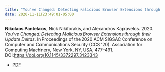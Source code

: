 ```yaml
---
title: "You've Changed: Detecting Malicious Browser Extensions through their Update Deltas"
date: 2020-11-11T23:49:01-05:00
---
```


<a> **Nikolaos Pantelaios**, Nick Nikiforakis, and Alexandros Kapravelos. 2020. *You've Changed: Detecting Malicious Browser Extensions through their Update Deltas*. In Proceedings of the 2020 ACM SIGSAC Conference on Computer and Communications Security (CCS '20). Association for Computing Machinery, New York, NY, USA, 477–491. DOI:https://doi.org/10.1145/3372297.3423343</a> 

* [PDF](pdfs/youve_changed.pdf)

<!---

 <a style="background-color:blue" src="/pdfs/youve_changed.pdf">[PDF]</a>
-->

<!-- {{< embed-pdf url="pdfs/youve_changed.pdf" >}} -->